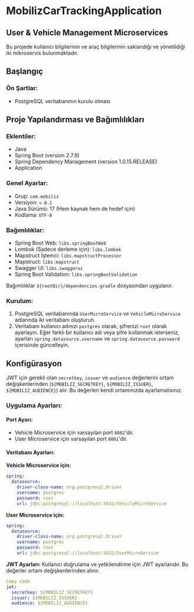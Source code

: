 # MobilizCarTrackingApplication

## User & Vehicle Management Microservices

Bu projede kullanıcı bilgilerinin ve araç bilgilerinin saklandığı ve yönetildiği iki mikroservis bulunmaktadır.

## Başlangıç

### Ön Şartlar:
- PostgreSQL veritabanının kurulu olması

## Proje Yapılandırması ve Bağımlılıkları

### Eklentiler:

- Java
- Spring Boot (version 2.7.9)
- Spring Dependency Management (version 1.0.15.RELEASE)
- Application

### Genel Ayarlar:

- Grup: `com.mobiliz`
- Versiyon: `v.0.1`
- Java Sürümü: 17 (Hem kaynak hem de hedef için)
- Kodlama: `UTF-8`

### Bağımlılıklar:

- Spring Boot Web: `libs.springBootWeb`
- Lombok (Sadece derleme için): `libs.lombok`
- Mapstruct İşlemci: `libs.mapstructProcessor`
- Mapstruct: `libs.mapstruct`
- Swagger UI: `libs.swaggerui`
- Spring Boot Validation: `libs.springBootValidation`

Bağımlılıklar `${rootDir}/dependencies.gradle` dosyasından uygulanır.

### Kurulum:

1. PostgreSQL veritabanında `UserMicroService` ve `VehicleMicroService` adlarında iki veritabanı oluşturun.
2. Veritabanı kullanıcı adınızı `postgres` olarak, şifrenizi `root` olarak ayarlayın. Eğer farklı bir kullanıcı adı veya şifre kullanmak isterseniz, ayarları `spring.datasource.username` ve `spring.datasource.password` içerisinde güncelleyin.

## Konfigürasyon

JWT için gerekli olan `secretkey`, `issuer` ve `audience` değerlerini ortam değişkenlerinden (`${MOBILIZ_SECRETKEY}`, `${MOBILIZ_ISSUER}`, `${MOBILIZ_AUDIENCE}`) alır. Bu değerleri kendi ortamınızda ayarlamalısınız.

### Uygulama Ayarları:

#### Port Ayarı:
- Vehicle Microservice için varsayılan port `8082`'dir.
- User Microservice için varsayılan port `8081`'dir.

#### Veritabanı Ayarları:

**Vehicle Microservice için:**

```yaml
spring:
  datasource:
    driver-class-name: org.postgresql.Driver
    username: postgres
    password: root
    url: jdbc:postgresql://localhost:5432/VehicleMicroService


```
**User Microservice için:**


```yaml
spring:
  datasource:
    driver-class-name: org.postgresql.Driver
    username: postgres
    password: root
    url: jdbc:postgresql://localhost:5432/UserMicroService
```
**JWT Ayarları:**
Kullanıcı doğrulama ve yetkilendirme için JWT ayarlarıdır. Bu değerler ortam değişkenlerinden alınır.

```yaml
Copy code
jwt:
  secretkey: ${MOBILIZ_SECRETKEY}
  issuer: ${MOBILIZ_ISSUER}
  audience: ${MOBILIZ_AUDIENCE}
```
